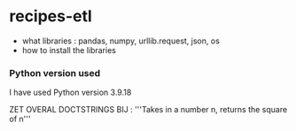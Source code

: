# recipes-etl

- what libraries : pandas, numpy, urllib.request, json, os
- how to install the libraries


### Python version used
I have used Python version 3.9.18  

ZET OVERAL DOCTSTRINGS BIJ :  '''Takes in a number n, returns the square of n'''
